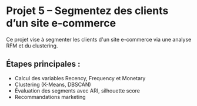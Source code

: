 # Projet 5 – Segmentez des clients d’un site e-commerce

Ce projet vise à segmenter les clients d'un site e-commerce via une analyse RFM et du clustering.

## Étapes principales :
- Calcul des variables Recency, Frequency et Monetary
- Clustering (K-Means, DBSCAN)
- Évaluation des segments avec ARI, silhouette score
- Recommandations marketing
